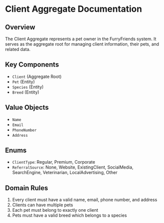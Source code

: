 # Client Aggregate Documentation

## Overview
The Client Aggregate represents a pet owner in the FurryFriends system. It serves as the aggregate root for managing client information, their pets, and related data.

## Key Components
- `Client` (Aggregate Root)
- `Pet` (Entity)
- `Species` (Entity)
- `Breed` (Entity)

## Value Objects
- `Name`
- `Email`
- `PhoneNumber`
- `Address`

## Enums
- `ClientType`: Regular, Premium, Corporate
- `ReferralSource`: None, Website, ExistingClient, SocialMedia, SearchEngine, Veterinarian, LocalAdvertising, Other

## Domain Rules
1. Every client must have a valid name, email, phone number, and address
2. Clients can have multiple pets
3. Each pet must belong to exactly one client
4. Pets must have a valid breed which belongs to a species